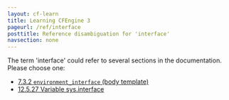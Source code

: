 ```yaml
---
layout: cf-learn
title: Learning CFEngine 3
pageurl: /ref/interface
posttitle: Reference disambiguation for 'interface'
navsection: none
---
```


The term 'interface' could refer to several sections in the documentation. Please choose one:

- [7.3.2 <code>environment_interface</code> (body template)](https://cfengine.com/manuals/cf3-reference#environment_interface-in-environments)
- [12.5.27 Variable sys.interface](https://cfengine.com/manuals/cf3-reference#Variable-sys.interface)

